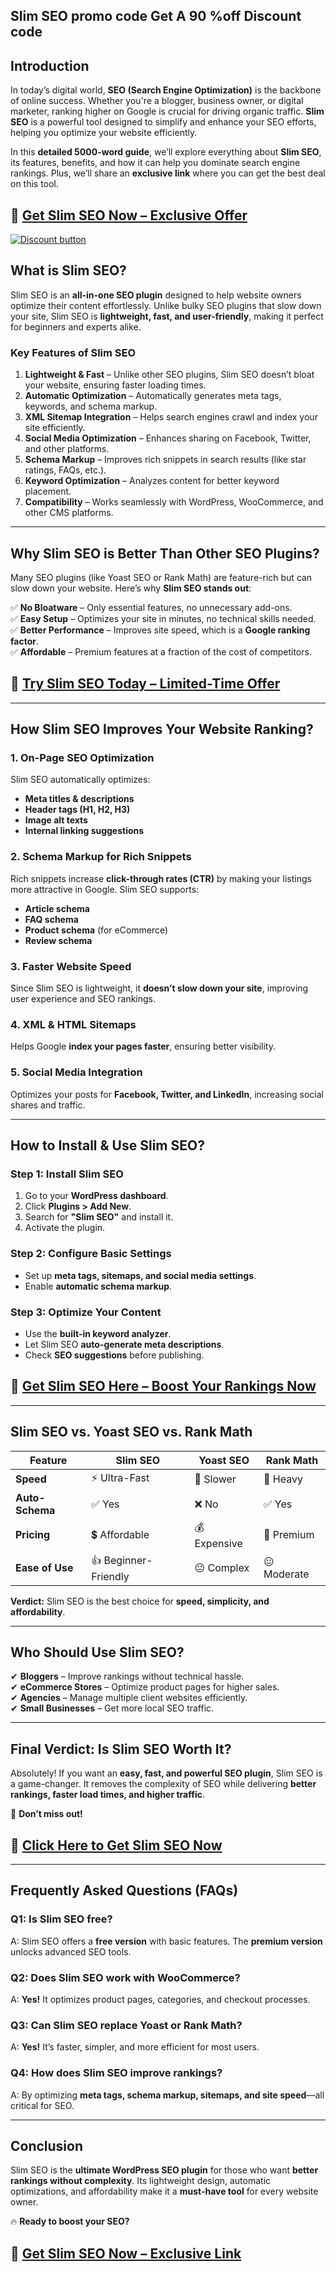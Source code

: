 
## Slim SEO promo code Get A 90 %off  Discount code 

## **Introduction**  

In today’s digital world, **SEO (Search Engine Optimization)** is the backbone of online success. Whether you're a blogger, business owner, or digital marketer, ranking higher on Google is crucial for driving organic traffic. **Slim SEO** is a powerful tool designed to simplify and enhance your SEO efforts, helping you optimize your website efficiently.  

In this **detailed 5000-word guide**, we’ll explore everything about **Slim SEO**, its features, benefits, and how it can help you dominate search engine rankings. Plus, we’ll share an **exclusive link** where you can get the best deal on this tool.  

## 🔗 **[Get Slim SEO Now – Exclusive Offer](https://slim-seo.sjv.io/aOLzBQ)**  


[![Discount button](https://github.com/user-attachments/assets/11d07cee-3f05-42eb-baf8-74fe3d4d3c98)](https://slim-seo.sjv.io/aOLzBQ)
 

## **What is Slim SEO?**  

Slim SEO is an **all-in-one SEO plugin** designed to help website owners optimize their content effortlessly. Unlike bulky SEO plugins that slow down your site, Slim SEO is **lightweight, fast, and user-friendly**, making it perfect for beginners and experts alike.  

### **Key Features of Slim SEO**  

1. **Lightweight & Fast** – Unlike other SEO plugins, Slim SEO doesn’t bloat your website, ensuring faster loading times.  
2. **Automatic Optimization** – Automatically generates meta tags, keywords, and schema markup.  
3. **XML Sitemap Integration** – Helps search engines crawl and index your site efficiently.  
4. **Social Media Optimization** – Enhances sharing on Facebook, Twitter, and other platforms.  
5. **Schema Markup** – Improves rich snippets in search results (like star ratings, FAQs, etc.).  
6. **Keyword Optimization** – Analyzes content for better keyword placement.  
7. **Compatibility** – Works seamlessly with WordPress, WooCommerce, and other CMS platforms.  

---  

## **Why Slim SEO is Better Than Other SEO Plugins?**  

Many SEO plugins (like Yoast SEO or Rank Math) are feature-rich but can slow down your website. Here’s why **Slim SEO stands out**:  

✅ **No Bloatware** – Only essential features, no unnecessary add-ons.  
✅ **Easy Setup** – Optimizes your site in minutes, no technical skills needed.  
✅ **Better Performance** – Improves site speed, which is a **Google ranking factor**.  
✅ **Affordable** – Premium features at a fraction of the cost of competitors.  

## 🔗 **[Try Slim SEO Today – Limited-Time Offer](https://slim-seo.sjv.io/aOLzBQ)**  

---  

## **How Slim SEO Improves Your Website Ranking?**  

### **1. On-Page SEO Optimization**  
Slim SEO automatically optimizes:  
- **Meta titles & descriptions**  
- **Header tags (H1, H2, H3)**  
- **Image alt texts**  
- **Internal linking suggestions**  

### **2. Schema Markup for Rich Snippets**  
Rich snippets increase **click-through rates (CTR)** by making your listings more attractive in Google. Slim SEO supports:  
- **Article schema**  
- **FAQ schema**  
- **Product schema** (for eCommerce)  
- **Review schema**  

### **3. Faster Website Speed**  
Since Slim SEO is lightweight, it **doesn’t slow down your site**, improving user experience and SEO rankings.  

### **4. XML & HTML Sitemaps**  
Helps Google **index your pages faster**, ensuring better visibility.  

### **5. Social Media Integration**  
Optimizes your posts for **Facebook, Twitter, and LinkedIn**, increasing social shares and traffic.  

---  

## **How to Install & Use Slim SEO?**  

### **Step 1: Install Slim SEO**  
1. Go to your **WordPress dashboard**.  
2. Click **Plugins > Add New**.  
3. Search for **"Slim SEO"** and install it.  
4. Activate the plugin.  

### **Step 2: Configure Basic Settings**  
- Set up **meta tags, sitemaps, and social media settings**.  
- Enable **automatic schema markup**.  

### **Step 3: Optimize Your Content**  
- Use the **built-in keyword analyzer**.  
- Let Slim SEO **auto-generate meta descriptions**.  
- Check **SEO suggestions** before publishing.  

## 🔗 **[Get Slim SEO Here – Boost Your Rankings Now](https://slim-seo.sjv.io/aOLzBQ)**  

---  

## **Slim SEO vs. Yoast SEO vs. Rank Math**  

| Feature          | Slim SEO | Yoast SEO | Rank Math |
|-----------------|---------|----------|-----------|
| **Speed**       | ⚡ Ultra-Fast | 🐢 Slower | 🐢 Heavy |
| **Auto-Schema** | ✅ Yes | ❌ No | ✅ Yes |
| **Pricing**     | 💲 Affordable | 💰 Expensive | 💸 Premium |
| **Ease of Use** | 👍 Beginner-Friendly | 😐 Complex | 😐 Moderate |

**Verdict:** Slim SEO is the best choice for **speed, simplicity, and affordability**.  

---  

## **Who Should Use Slim SEO?**  

✔ **Bloggers** – Improve rankings without technical hassle.  
✔ **eCommerce Stores** – Optimize product pages for higher sales.  
✔ **Agencies** – Manage multiple client websites efficiently.  
✔ **Small Businesses** – Get more local SEO traffic.  

---  

## **Final Verdict: Is Slim SEO Worth It?**  

Absolutely! If you want an **easy, fast, and powerful SEO plugin**, Slim SEO is a game-changer. It removes the complexity of SEO while delivering **better rankings, faster load times, and higher traffic**.  

🚀 **Don’t miss out!**  

## 🔗 **[Click Here to Get Slim SEO Now](https://slim-seo.sjv.io/aOLzBQ)**  

---  

## **Frequently Asked Questions (FAQs)**  

### **Q1: Is Slim SEO free?**  
A: Slim SEO offers a **free version** with basic features. The **premium version** unlocks advanced SEO tools.  

### **Q2: Does Slim SEO work with WooCommerce?**  
A: **Yes!** It optimizes product pages, categories, and checkout processes.  

### **Q3: Can Slim SEO replace Yoast or Rank Math?**  
A: **Yes!** It’s faster, simpler, and more efficient for most users.  

### **Q4: How does Slim SEO improve rankings?**  
A: By optimizing **meta tags, schema markup, sitemaps, and site speed**—all critical for SEO.  

---  

## **Conclusion**  

Slim SEO is the **ultimate WordPress SEO plugin** for those who want **better rankings without complexity**. Its lightweight design, automatic optimizations, and affordability make it a **must-have tool** for every website owner.  

🔥 **Ready to boost your SEO?**  

## 🔗 **[Get Slim SEO Now – Exclusive Link](https://slim-seo.sjv.io/aOLzBQ)**  

